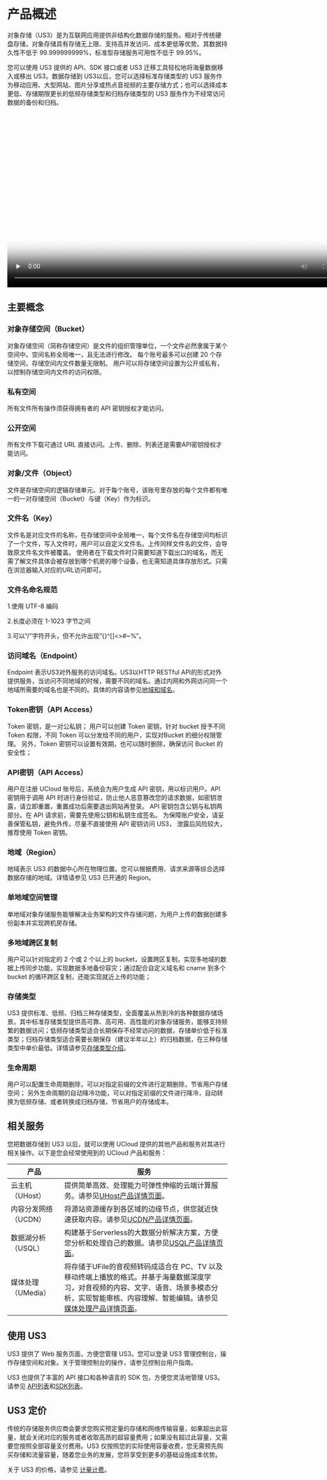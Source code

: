 
# 产品概述

对象存储（US3）是为互联网应用提供非结构化数据存储的服务。相对于传统硬盘存储，对象存储具有存储无上限、支持高并发访问、成本更低等优势。其数据持久性不低于
99.999999999%，标准型存储服务可用性不低于 99.95%。

您可以使用 US3 提供的 API、SDK 接口或者 US3 迁移工具轻松地将海量数据移入或移出 US3。数据存储到 US3以后，您可以选择标准存储类型的 US3 服务作为移动应用、大型网站、图片分享或热点音视频的主要存储方式；也可以选择成本更低、存储期限更长的低频存储类型和归档存储类型的 US3 服务作为不经常访问数据的备份和归档。

<video id="video" length=1000 width=800 controls="" preload="none" poster="http://caozuozhinan.cn-bj.ufileos.com/视频一 US3介绍.mp4">
      <source id="mp4" src="http://caozuozhinan.cn-bj.ufileos.com/视频一 US3介绍.mp4">
      </video>

## 主要概念

### 对象存储空间（Bucket）

对象存储空间（简称存储空间）是文件的组织管理单位，一个文件必然隶属于某个空间中。空间名称全局唯一，且无法进行修改。
每个账号最多可以创建 20 个存储空间，存储空间内文件数量无限制。
用户可以将存储空间设置为公开或私有，以控制存储空间内文件的访问权限。

### 私有空间

所有文件所有操作须获得拥有者的 API 密钥授权才能访问。

### 公开空间

所有文件下载可通过 URL 直接访问。上传、删除、列表还是需要API密钥授权才能访问。


### 对象/文件（Object）

文件是存储空间的逻辑存储单元。对于每个账号，该账号里存放的每个文件都有唯一的一对存储空间（Bucket）与键（Key）作为标识。

### 文件名（Key）

文件名是对应文件的名称，在存储空间中全局唯一，每个文件名在存储空间均标识了一个文件，写入文件时，用户可以自定义文件名。上传同样文件名的文件，会导致原文件名文件被覆盖。
使用者在下载文件时只需要知道下载出口的域名，而无需了解文件具体会被存放到哪个机房的哪个设备，也无需知道具体存放形式。只需在浏览器输入对应的URL访问即可。

### 文件名命名规范

1.使用 UTF-8 编码

2.长度必须在 1-1023 字节之间

3.可以“/”字符开头，但不允许出现“{}\^\[\]&lt;&gt;\#\~%”。

### 访问域名（Endpoint）

Endpoint 表示US3对外服务的访问域名。US3以HTTP RESTful
API的形式对外提供服务，当访问不同地域的时候，需要不同的域名。通过内网和外网访问同一个地域所需要的域名也是不同的。具体的内容请参见[地域和域名](/ufile/introduction/region)。

### Token密钥（API Access）

Token 密钥，是一对公私钥；
用户可以创建 Token 密钥，针对 bucket 授予不同 Token 权限，不同 Token 可以分发给不同的用户，实现对Bucket 的细分权限管理。
另外，Token 密钥可以设置有效期，也可以随时删除，确保访问 Bucket 的安全性；

### API密钥（API Access）

用户在注册 UCloud 账号后，系统会为用户生成 API 密钥，用以标识用户。API 密钥用于调用 API 时进行身份验证，防止他人恶意篡改您的请求数据，如密钥泄露，请立即重置，重置成功后需要退出网站再登录。
API 密钥包含公钥与私钥两部分。在 API 请求前，需要先使用公钥和私钥生成签名。
为保障账户安全，请妥善保管私钥，避免外传。尽量不直接使用 API 密钥访问 US3， 泄露后风险较大，推荐使用 Token 密钥。


### 地域（Region）

地域表示 US3 的数据中心所在物理位置。您可以根据费用、请求来源等综合选择数据存储的地域。详情请参见 US3 已开通的 Region。


### 单地域空间管理

单地域对象存储服务能够解决业务架构的文件存储问题，为用户上传的数据创建多份副本并实现跨机房存储。


### 多地域跨区复制

用户可以针对指定的 2 个或 2 个以上的 bucket，设置跨区复制，实现多地域的数据上传同步功能，实现数据多地备份容灾；通过配合自定义域名和 cname 到多个 bucket 的循环跨区复制，还能实现就近上传的功能；


### 存储类型

US3 提供标准、低频、归档三种存储类型，全面覆盖从热到冷的各种数据存储场景。其中标准存储类型提供高可靠、高可用、高性能的对象存储服务，能够支持频繁的数据访问；低频存储类型适合长期保存不经常访问的数据，存储单价低于标准类型；归档存储类型适合需要长期保存（建议半年以上）的归档数据，在三种存储类型中单价最低。详情请参见[存储类型介绍](/ufile/introduction/storage_type)。

### 生命周期

用户可以配置生命周期删除，可以对指定前缀的文件进行定期删除，节省用户存储空间； 另外生命周期的自动降冷功能，可以对指定前缀的文件进行降冷，自动转换为低频存储、或者转换成归档存储，节省用户的存储成本。

## 相关服务

您把数据存储到 US3 以后，就可以使用 UCloud 提供的其他产品和服务对其进行相关操作。以下是您会经常使用到的 UCloud 产品和服务：

|产品 |服务 |
|---- |---- |
|云主机（UHost） |提供简单高效、处理能力可弹性伸缩的云端计算服务。请参见[UHost产品详情页面](https://console.ucloud.cn/uhost/uhost)。 |
|内容分发网络（UCDN） |将源站资源缓存到各区域的边缘节点，供您就近快速获取内容。请参见[UCDN产品详情页面](https://console.ucloud.cn/ucdn/ucdndashboard)。 |
|数据湖分析（USQL） |构建基于Serverless的大数据分析解决方案，方便您分析和处理自己的数据。请参见[USQL产品详情页面](https://console.ucloud.cn/usql/editsql)。 |
|媒体处理（UMedia） |将存储于UFile的音视频转码成适合在 PC、TV 以及移动终端上播放的格式。并基于海量数据深度学习，对音视频的内容、文字、语音、场景多模态分析，实现智能审核、内容理解、智能编辑。请参见[媒体处理产品详情页面](https://console.ucloud.cn/umedia/umediataskmanage)。 |

## 使用 US3

US3 提供了 Web 服务页面，方便您管理 US3。您可以登录 US3 管理控制台，操作存储空间和对象。关于管理控制台的操作，请参见控制台用户指南。

US3 也提供了丰富的 API 接口和各种语言的 SDK
包，方便您灵活地管理 US3。请参见 [API列表](/ufile/api_reference)和[SDK列表](/ufile/tools/sdk)。

## US3 定价

传统的存储服务供应商会要求您购买预定量的存储和网络传输容量，如果超出此容量，就会关闭对应的服务或者收取高昂的超容量费用；如果没有超过此容量，又需要您按照全部容量支付费用。US3 仅按照您的实际使用容量收费，您无需预先购买存储和流量容量，随着您业务的发展，您将享受到更多的基础设施成本优势。

关于 US3 的价格，请参见 [计量计费](/ufile/bill/new)。

